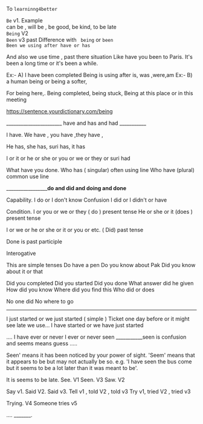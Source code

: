 To `learninng4better`


`Be` v1. Example <br />
 can be , will be , be good, be kind, to be late <br />
`Being` V2 <br />
`Been` v3 past
Difference with ` being` or `been`<br />
`Been we using after have or has`

And also we use time , past there situation
Like have you been to Paris. 
It's been a long time or it's been a while.

Ex:-
   A) I have been completed
Being is using after is, was ,were,am
Ex:-
   B) a human being or being a softer, 

For being here,. Being completed, being stuck, 
Being at this place or in this meeting

https://sentence.yourdictionary.com/being

_______________________ have and has and had ___________


I have.  We have , you have ,they have , 

He has, she has, suri has, it has

I or it or he or she or you or we or they or suri had

What have you done.
Who has ( singular) often using line
Who have (plural) common use line



_____________________do and did and doing and done____

 Capability.  I do or I don't know
 Confusion      I did or I didn't or have

   Condition.  I or you or we or they ( do ) present tense
               He or she or it (does ) present tense

I or we or he or she or it or you or etc. ( Did) past tense

Done is past participle
 

Interogative 

This are simple tenses
Do have a pen
Do you know about Pak 
Did you know about it or that

Did you completed
Did you started
Did you done
What answer did he given
How did you know
Where did you find this
Who did or does

No one did
No where to go

____________________

I just started or we just started ( simple )
Ticket one day before or it might see late we use...
 I have started or we have just started

.... I have ever or never 
I ever or never seen 
___________seen is confusion and seems means guess .....


Seen' means it has been noticed by your power of sight. 'Seem' means that it appears to be but may not actually be so. e.g. 'I have seen the bus come but it seems to be a lot later than it was meant to be'.


It is seems to be late.
See.   V1
Seen.  V3
Saw.    V2

Say v1. Said V2. Said v3.
Tell v1 , told V2 , told v3
Try v1, tried V2 , tried v3

Trying. V4
Someone tries v5



....
_______.


   
